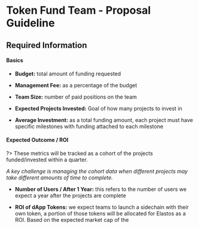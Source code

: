 
# Token Fund Team - Proposal Guideline

## Required Information

#### Basics

- **Budget:** total amount of funding requested

- **Management Fee:** as a percentage of the budget

- **Team Size:** number of paid positions on the team

- **Expected Projects Invested:** Goal of how many projects to invest in

- **Average Investment:** as a total funding amount, each project must have specific milestones with funding attached to each milestone


#### Expected Outcome / ROI

?> These metrics will be tracked as a cohort of the projects funded/invested within a quarter.

_A key challenge is managing the cohort data when different projects may take different amounts of time to complete._

- **Number of Users / After 1 Year:** this refers to the number of users we expect a year after the projects are complete

- **ROI of dApp Tokens:** we expect teams to launch a sidechain with their own token, a portion of those tokens will be allocated for Elastos as a ROI.
Based on the expected market cap of the
